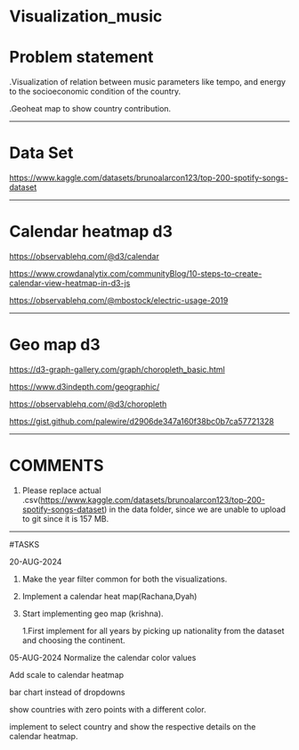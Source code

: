 # Visualization_music

# Problem statement
.Visualization of relation between music parameters like tempo, and energy to the socioeconomic condition of the country.

.Geoheat map to show country contribution.

-------------------------------------------------------------------------------------------------------------------------------------

# Data Set
https://www.kaggle.com/datasets/brunoalarcon123/top-200-spotify-songs-dataset

-------------------------------------------------------------------------------------------------------------------------------------

# Calendar heatmap d3
https://observablehq.com/@d3/calendar

https://www.crowdanalytix.com/communityBlog/10-steps-to-create-calendar-view-heatmap-in-d3-js

https://observablehq.com/@mbostock/electric-usage-2019

-------------------------------------------------------------------------------------------------------------------------------------

# Geo map d3
https://d3-graph-gallery.com/graph/choropleth_basic.html

https://www.d3indepth.com/geographic/

https://observablehq.com/@d3/choropleth

https://gist.github.com/palewire/d2906de347a160f38bc0b7ca57721328

----------------------------------------------------------------------------------------------------------------------------------------
# COMMENTS
1. Please replace actual .csv(https://www.kaggle.com/datasets/brunoalarcon123/top-200-spotify-songs-dataset) in the data folder, since we are unable to upload to git since it is 157 MB.

----------------------------------------------------------------------------------------------------------------------------------------
#TASKS

20-AUG-2024
1. Make the year filter common for both the visualizations.
2. Implement a calendar heat map(Rachana,Dyah)
3. Start implementing geo map (krishna).
   
   1.First implement for all years by picking up nationality from the dataset and choosing the continent.
   
05-AUG-2024
   Normalize the calendar color values 

   Add scale to calendar heatmap

   bar chart instead of dropdowns

   show countries with zero points with a different color.

implement to select country and show the respective details on the calendar heatmap.

   



